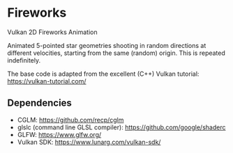 # Fireworks
Vulkan 2D Fireworks Animation

Animated 5-pointed star geometries shooting in random directions at different velocities, starting from the same (random) origin. This is repeated indefinitely.

The base code is adapted from the excellent (C++) Vulkan tutorial: https://vulkan-tutorial.com/
 
## Dependencies
- CGLM: https://github.com/recp/cglm
- glslc (command line GLSL compiler): https://github.com/google/shaderc
- GLFW:  https://www.glfw.org/
- Vulkan SDK: https://www.lunarg.com/vulkan-sdk/
